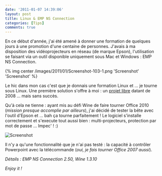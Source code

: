 ```yaml
---
date: '2011-01-07 14:39:06'
layout: post
title: Linux & EMP NS Connection
categories: [Tips]
comments: true
---
```


En ce début d'année, j'ai été amené à donner une formation de quelques jours à une promotion d'une centaine de personnes. J'avais à ma disposition des vidéoprojecteurs en réseau (de marque Epson), l'utilisation se faisant via un outil disponible uniquement sous Mac et Windows : EMP NS Connection.

{% img center /images/2011/01/Screenshot-103-1.png 'Screenshot' 'Screenshot' %}

Le hic dans mon cas c'est que je donnais une formation Linux et ... je tourne sous Linux. Une première solution s'offre à moi : un [projet libre](http://epsonconnector.sourceforge.net/) datant de 2008 ... mais sans succès.

Qu'à cela ne tienne : ayant mis au défi Wine de faire tourner Office 2010 (_mission presque accomplie par ailleurs_), j'ai décidé de tester la bête avec l'outil d'Epson et ... bah ça tourne parfaitement ! Le logiciel s'installe correctement et s'execute tout aussi bien : multi-projecteurs, protection par mot de passe ... Impec' ! :)

![Screenshot](/images/2011/01/Screenshot-102-1.png)

Il n'y a qu'une fonctionnalité que je n'ai pas testé : la capacité à contrôler Powerpoint avec la télécommande (_oui, je fais tourner Office 2007 aussi_).

_Détails : EMP NS Connection 2.50, Wine 1.3.10_

_Enjoy it !_
